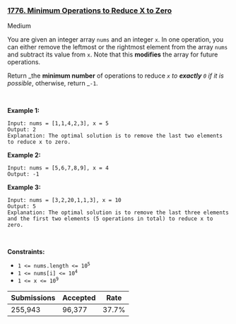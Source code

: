 ### [1776. Minimum Operations to Reduce X to Zero](https://leetcode.com/problems/minimum-operations-to-reduce-x-to-zero/)

Medium

You are given an integer array `` nums `` and an integer `` x ``. In one operation, you can either remove the leftmost or the rightmost element from the array `` nums `` and subtract its value from `` x ``. Note that this __modifies__ the array for future operations.

Return _the __minimum number__ of operations to reduce _`` x `` _to __exactly___ `` 0 `` _if it is possible__, otherwise, return _`` -1 ``.

 

__Example 1:__

```
Input: nums = [1,1,4,2,3], x = 5
Output: 2
Explanation: The optimal solution is to remove the last two elements to reduce x to zero.
```

__Example 2:__

```
Input: nums = [5,6,7,8,9], x = 4
Output: -1
```

__Example 3:__

```
Input: nums = [3,2,20,1,1,3], x = 10
Output: 5
Explanation: The optimal solution is to remove the last three elements and the first two elements (5 operations in total) to reduce x to zero.
```

 

__Constraints:__

*   <code>1 <= nums.length <= 10<sup>5</sup></code>
*   <code>1 <= nums[i] <= 10<sup>4</sup></code>
*   <code>1 <= x <= 10<sup>9</sup></code>

| Submissions    | Accepted     | Rate   |
| -------------- | ------------ | ------ |
| 255,943 | 96,377 | 37.7% |